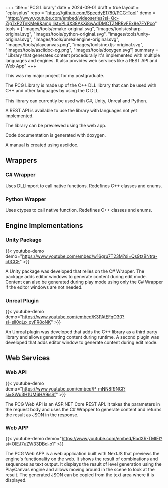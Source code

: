 +++
title = 'PCG Library'
date = 2024-09-01
draft = true
layout = "cplusplus"
repo = "https://github.com/SpeedyE1780/PCG-Tool"
demo = "https://www.youtube.com/embed/videoseries?si=Qc-ZjgTxP2TnKMe9&amp;list=PLdX38AkXi8wAdDMCTZNRRvFEx8e7FYPco"
tools = ["images/tools/cmake-original.svg", "images/tools/csharp-original.svg", "images/tools/python-original.svg", "images/tools/unity-original.svg", "images/tools/unrealengine-original.svg", "images/tools/playcanvas.png", "images/tools/nextjs-original.svg", "images/tools/asciidoc-og.png", "images/tools/doxygen.svg"]
summary = "Library that generates content procedurally it's implemented with multiple languages and engines. It also provides web services like a REST API and Web App"
+++

This was my major project for my postgraduate.

The PCG Library is made up of the C++ DLL library that can be used with C++ and other languages by using the C DLL.

This library can currently be used with C#, Unity, Unreal and Python.

A REST API is available to use the library with languages not yet implemented.

The library can be previewed using the web app.

Code documentation is generated with doxygen.

A manual is created using asciidoc.

## Wrappers

### C# Wrapper

Uses DLLImport to call native functions.
Redefines C++ classes and enums.

### Python Wrapper

Uses ctypes to call native function.
Redefines C++ classes and enums.

## Engine Implementations

### Unity Package

{{< youtube-demo demo="https://www.youtube.com/embed/w16gru7T23M?si=Qs9tzBNtra-c0CCF" >}}

A Unity package was developed that relies on the C# Wrapper.
The package adds editor windows to generate content during edit mode.
Content can also be generated during play mode using only the C# Wrapper if the editor windows are not needed.

### Unreal Plugin

{{< youtube-demo demo="https://www.youtube.com/embed/K3PAtEFqO30?si=sll0qLp_qvFR8oNK" >}}

An Unreal plugin was developed that adds the C++ library as a third party library and allows generating content during runtime.
A second plugin was developed that adds editor window to generate content during edit mode.

## Web Services

### Web API

{{< youtube-demo demo="https://www.youtube.com/embed/P_mNN8f9NCI?si=SWu3H1UM6HA9isSf" >}}

The PCG Web API is an ASP.NET Core REST API.
It takes the parameters in the request body and uses the C# Wrapper to generate content and returns the result as JSON in the response.

### Web APP

{{< youtube-demo demo="https://www.youtube.com/embed/EbdXR-TMIEI?si=OlEJ7uZW33DBd-o1" >}}

The PCG Web APP is a web application built with NextJS that previews the engine's functionality on the web.
It shows the result of combinations and sequences as text output.
It displays the result of level generation using the PlayCanvas engine and allows moving around in the scene to look at the result.
The generated JSON can be copied from the text area where it is displayed.
